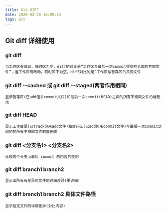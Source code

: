 ```yaml
---
title: Git-DIFF
date: 2020-03-26 16:09:24
tags: Git
---
```


## Git diff 详细使用

### git diff
    当工作区有改动，临时区为空，diff的对比是“工作区与最后一次commit提交的仓库的共同文件”；当工作区有改动，临时区不为空，diff对比的是“工作区与暂存区的共同文件

### git diff --cached 或 git diff --staged(两者作用相同)
    显示暂存区(已add但未commit文件)和最后一次commit(HEAD)之间的所有不相同文件的增删改

### git diff HEAD
    显示工作目录(已track但未add文件)和暂存区(已add但未commit文件)与最后一次commit之间的的所有不相同文件的增删改

### git diff <分支名1> <分支名2> 
    比较两个分支上最后 commit 的内容的差别

### git diff branch1 branch2
    显示出所有有差异的文件的详细差异(更详细)

### git diff branch1 branch2 具体文件路径
    显示指定文件的详细差异(对比内容)